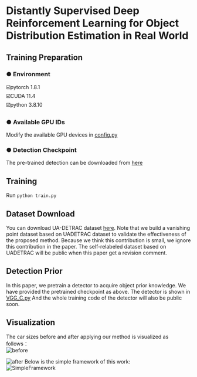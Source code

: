 # Distantly Supervised Deep Reinforcement Learning for Object Distribution Estimation in Real World
## Training Preparation
### ● Environment
☑️pytorch 1.8.1  
☑️CUDA 11.4  
☑️python 3.8.10  

### ● Available GPU IDs
Modify the available GPU devices in [config.py](config.py)


### ● Detection Checkpoint
The pre-trained detection can be downloaded from [here](https://drive.google.com/file/d/1v2JMlqzPjE706zPHKTq5485GH1wJArZN/view?usp=drive_link)

## Training
Run ```python train.py```

## Dataset Download

You can download UA-DETRAC dataset [here](https://universe.roboflow.com/cs474-ug2-vehicle-detection/ua-detrac-rvwkg/dataset/2). 
Note that we build a vanishing point dataset based on UADETRAC dataset to validate the effectiveness of the proposed method. 
Because we think this contribution is small, we ignore this contribution in the paper.
The self-relabeled dataset based on UADETRAC will be public when this paper get a revision comment.


## Detection Prior
In this paper, we pretrain a detector to acquire object prior knowledge. We have provided the pretrained checkpoint as above. The detector is shown in [VGG_C.py](VGG_C.py) And the whole training code of the detector will also be public soon.

## Visualization
The car sizes before and after applying our method is visualized as follows：  
![before](https://github.com/HotChieh/DDRL/tree/main/vis_result/plot_34_1.jpg) 

![after]([https://github.com/HotChieh/DDRL/tree/main/vis_result/plot_34_2.jpg)
Below is the simple framework of this work:  
![SimpleFramework](https://github.com/HotChieh/DDRL/tree/main/vis_result/Fig1.jpg)
